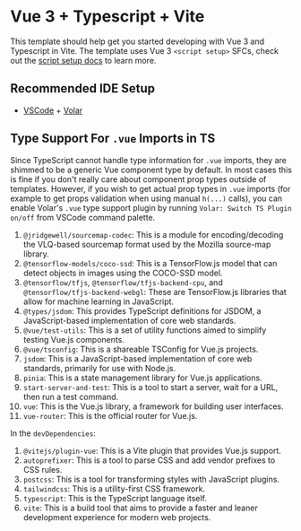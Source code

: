 # Vue 3 + Typescript + Vite

This template should help get you started developing with Vue 3 and Typescript in Vite. The template uses Vue 3 `<script setup>` SFCs, check out the [script setup docs](https://v3.vuejs.org/api/sfc-script-setup.html#sfc-script-setup) to learn more.

## Recommended IDE Setup

- [VSCode](https://code.visualstudio.com/) + [Volar](https://marketplace.visualstudio.com/items?itemName=johnsoncodehk.volar)

## Type Support For `.vue` Imports in TS

Since TypeScript cannot handle type information for `.vue` imports, they are shimmed to be a generic Vue component type by default. In most cases this is fine if you don't really care about component prop types outside of templates. However, if you wish to get actual prop types in `.vue` imports (for example to get props validation when using manual `h(...)` calls), you can enable Volar's `.vue` type support plugin by running `Volar: Switch TS Plugin on/off` from VSCode command palette.

1. `@jridgewell/sourcemap-codec`: This is a module for encoding/decoding the VLQ-based sourcemap format used by the Mozilla source-map library.
2. `@tensorflow-models/coco-ssd`: This is a TensorFlow.js model that can detect objects in images using the COCO-SSD model.
3. `@tensorflow/tfjs`, `@tensorflow/tfjs-backend-cpu`, and `@tensorflow/tfjs-backend-webgl`: These are TensorFlow.js libraries that allow for machine learning in JavaScript.
4. `@types/jsdom`: This provides TypeScript definitions for JSDOM, a JavaScript-based implementation of core web standards.
5. `@vue/test-utils`: This is a set of utility functions aimed to simplify testing Vue.js components.
6. `@vue/tsconfig`: This is a shareable TSConfig for Vue.js projects.
7. `jsdom`: This is a JavaScript-based implementation of core web standards, primarily for use with Node.js.
8. `pinia`: This is a state management library for Vue.js applications.
9. `start-server-and-test`: This is a tool to start a server, wait for a URL, then run a test command.
10. `vue`: This is the Vue.js library, a framework for building user interfaces.
11. `vue-router`: This is the official router for Vue.js.

In the `devDependencies`:

1. `@vitejs/plugin-vue`: This is a Vite plugin that provides Vue.js support.
2. `autoprefixer`: This is a tool to parse CSS and add vendor prefixes to CSS rules.
3. `postcss`: This is a tool for transforming styles with JavaScript plugins.
4. `tailwindcss`: This is a utility-first CSS framework.
5. `typescript`: This is the TypeScript language itself.
6. `vite`: This is a build tool that aims to provide a faster and leaner development experience for modern web projects.
